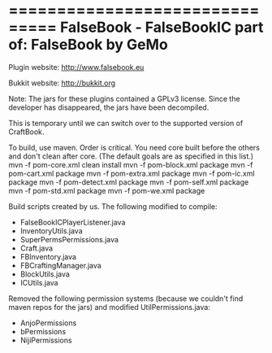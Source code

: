 ===============================
FalseBook - FalseBookIC
part of: FalseBook by GeMo
===============================

Plugin website: http://www.falsebook.eu

Bukkit website: http://bukkit.org


Note: The jars for these plugins contained a GPLv3 license.  Since the
developer has disappeared, the jars have been decompiled.

This is temporary until we can switch over to the supported version of
CraftBook.

To build, use maven.  Order is critical.  You need core built before the
others and don't clean after core.  (The default goals are as specified
in this list.)
mvn -f pom-core.xml clean install
mvn -f pom-block.xml package
mvn -f pom-cart.xml package
mvn -f pom-extra.xml package
mvn -f pom-ic.xml package
mvn -f pom-detect.xml package
mvn -f pom-self.xml package
mvn -f pom-std.xml package
mvn -f pom-we.xml package

Build scripts created by us.  The following modified to compile:
- FalseBookICPlayerListener.java
- InventoryUtils.java
- SuperPermsPermissions.java
- Craft.java
- FBInventory.java
- FBCraftingManager.java
- BlockUtils.java
- ICUtils.java

Removed the following permission systems (because we couldn't find maven
repos for the jars) and modified UtilPermissions.java:
- AnjoPermissions
- bPermissions
- NijiPermissions
